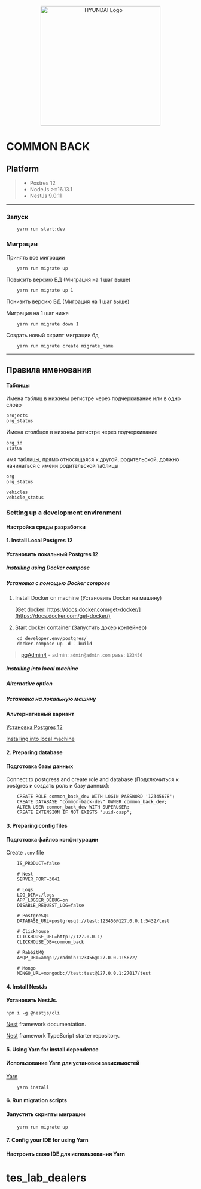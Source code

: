 <p align="center">
  <img src="https://api.mobility.hyundai.ru/public/images/HML-logo-black.png" width="320" alt="HYUNDAI Logo" />  
</p>

# COMMON BACK

## Platform
>* Postres 12
>* NodeJs >=16.13.1
>* NestJs 9.0.11

---

### Запуск


````shell
    yarn run start:dev
````


### Миграции

Принять все миграции

````shell 
    yarn run migrate up 
````

Повысить версию БД (Миграция на 1 шаг выше)


```` 
    yarn run migrate up 1
````

Понизить версию БД (Миграция на 1 шаг выше)

Миграция на 1 шаг ниже

```` 
    yarn run migrate down 1
````

Создать новый скрипт миграции бд


```` 
    yarn run migrate create migrate_name 
````

---

## Правила именования

#### Таблицы

Имена таблиц в нижнем регистре через подчеркивание или в одно слово

    projects  
    org_status

Имена столбцов в нижнем регистре через подчеркивание

    org_id  
    status

имя таблицы, прямо относящаяся к другой, родительской, должно начинаться с имени родительской таблицы

    org
    org_status

    vehicles
    vehicle_status

### Setting up a development environment

#### Настройка среды разработки

#### 1. Install Local Postgres 12

#### Установить локальный Postgres 12

##### Installing using Docker compose

##### Установка с помощью Docker compose

1. Install Docker on machine (Установить Docker на машину)

   [Get docker: https://docs.docker.com/get-docker/](https://docs.docker.com/get-docker/)

1. Start docker container (Запустить докер контейнер)


````shell
    cd developer.env/postgres/
    docker-compose up -d --build
````


> [pgAdmin4](http://localhost:5050/) - admin: `admin@admin.com` pass: `123456`

##### Installing into local machine

##### Alternative option

##### Установка на локальную машину

#### Альтернативный вариант

[Установка Postgres 12](https://yandex.ru/search/?text=%D1%83%D1%81%D1%82%D0%B0%D0%BD%D0%BE%D0%B2%D0%BA%D0%B0%20postgresql%2012&lr=10740&clid=2270455&win=393)

[Installing into local machine](https://www.google.ru/search?ie=UTF-8&hl=ru&q=install%20postgresql%2012)

#### 2. Preparing database

#### Подготовка базы данных

Connect to postgress and create role and database
(Подключиться к postgres и создать роль и базу данных):


````sql92
    CREATE ROLE common_back_dev WITH LOGIN PASSWORD '12345678';
    CREATE DATABASE "common-back-dev" OWNER common_back_dev;
    ALTER USER common_back_dev WITH SUPERUSER;
    CREATE EXTENSION IF NOT EXISTS "uuid-ossp";
````


#### 3. Preparing config files

#### Подготовка файлов конфигурации

Create `.env` file

````dotenv
    IS_PRODUCT=false

    # Nest
    SERVER_PORT=3041
    
    # Logs
    LOG_DIR=./logs
    APP_LOGGER_DEBUG=on
    DISABLE_REQUEST_LOG=false
    
    # PostgreSQL
    DATABASE_URL=postgresql://test:123456@127.0.0.1:5432/test
    
    # Clickhouse
    CLICKHOUSE_URL=http://127.0.0.1/
    CLICKHOUSE_DB=common_back
    
    # RabbitMQ
    AMQP_URI=amqp://radmin:123456@127.0.0.1:5672/
    
    # Mongo
    MONGO_URL=mongodb://test:test@127.0.0.1:27017/test
````

#### 4. Install NestJs

#### Установить NestJs.

````shell 
npm i -g @nestjs/cli
````
[Nest](https://docs.nestjs.com/) framework documentation.

[Nest](https://github.com/nestjs/nest) framework TypeScript starter repository.

#### 5. Using Yarn for install dependence

#### Использование Yarn для установки зависимостей

[Yarn](https://yarnpkg.com/getting-started/install)

````shell 
    yarn install
````

#### 6. Run migration scripts

#### Запустить скрипты миграции

````shell 
    yarn run migrate up 
````

#### 7. Config your IDE for using Yarn

#### Настроить свою IDE для использования Yarn


# tes_lab_dealers
